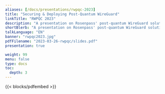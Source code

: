 ```yaml
---
aliases: [/docs/presentations/rwpqc-2023]
title: "Securing & Deploying Post-Quantum WireGuard"
linkTitle: "RWPQC 2023"
description: "A presentation on Rosenpass' post-quantum WireGuard solutions, including key-encapsulation mechanisms, Noise, and Proverif."
shortBlerb: "A presentation on Rosenpass' post-quantum WireGuard solutions, Noise, and Proverif"
talkLanguage: "EN"
banner: "rwpqc2023.jpg"
pdfFilename: "2023-03-26-rwpqc/slides.pdf"
presentation: true

weight: 99
menu: false
type: docs
toc:
  depth: 3
---
```


{{< blocks/pdfembed >}}
